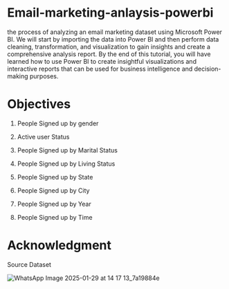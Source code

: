 # Email-marketing-anlaysis-powerbi
the process of analyzing an email marketing dataset using Microsoft Power BI. We will start by importing the data into Power BI and then perform data cleaning, transformation, and visualization to gain insights and create a comprehensive analysis report. By the end of this tutorial, you will have learned how to use Power BI to create insightful visualizations and interactive reports that can be used for business intelligence and decision-making purposes.

# Objectives
1. People Signed up by gender

2. Active user Status 

3. People Signed up by Marital Status 

4. People Signed up by Living Status 

5. People Signed up by State

6. People Signed up by City

7. People Signed up by Year

8. People Signed up by Time

# Acknowledgment

Source Dataset 

![WhatsApp Image 2025-01-29 at 14 17 13_7a19884e](https://github.com/user-attachments/assets/b5be111b-fde8-4d3d-9e78-ddec46629c14)

